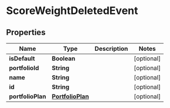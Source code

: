
# ScoreWeightDeletedEvent

## Properties
Name | Type | Description | Notes
------------ | ------------- | ------------- | -------------
**isDefault** | **Boolean** |  |  [optional]
**portfolioId** | **String** |  |  [optional]
**name** | **String** |  |  [optional]
**id** | **String** |  |  [optional]
**portfolioPlan** | [**PortfolioPlan**](PortfolioPlan.md) |  |  [optional]



